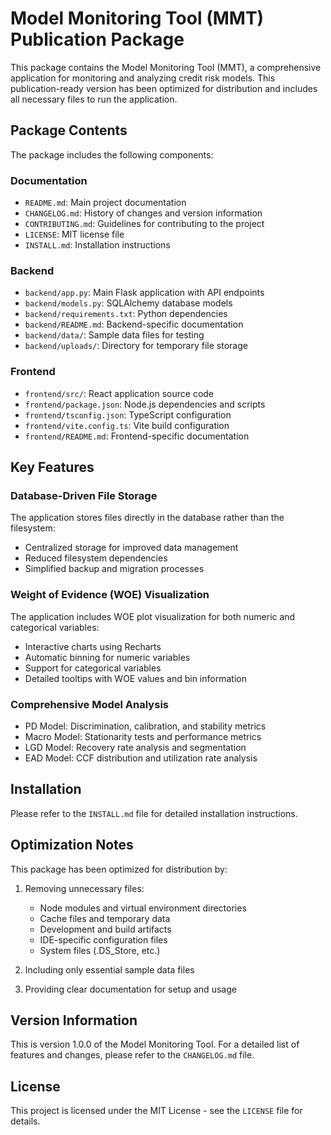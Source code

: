 # Model Monitoring Tool (MMT) Publication Package

This package contains the Model Monitoring Tool (MMT), a comprehensive application for monitoring and analyzing credit risk models. This publication-ready version has been optimized for distribution and includes all necessary files to run the application.

## Package Contents

The package includes the following components:

### Documentation
- `README.md`: Main project documentation
- `CHANGELOG.md`: History of changes and version information
- `CONTRIBUTING.md`: Guidelines for contributing to the project
- `LICENSE`: MIT license file
- `INSTALL.md`: Installation instructions

### Backend
- `backend/app.py`: Main Flask application with API endpoints
- `backend/models.py`: SQLAlchemy database models
- `backend/requirements.txt`: Python dependencies
- `backend/README.md`: Backend-specific documentation
- `backend/data/`: Sample data files for testing
- `backend/uploads/`: Directory for temporary file storage

### Frontend
- `frontend/src/`: React application source code
- `frontend/package.json`: Node.js dependencies and scripts
- `frontend/tsconfig.json`: TypeScript configuration
- `frontend/vite.config.ts`: Vite build configuration
- `frontend/README.md`: Frontend-specific documentation

## Key Features

### Database-Driven File Storage
The application stores files directly in the database rather than the filesystem:
- Centralized storage for improved data management
- Reduced filesystem dependencies
- Simplified backup and migration processes

### Weight of Evidence (WOE) Visualization
The application includes WOE plot visualization for both numeric and categorical variables:
- Interactive charts using Recharts
- Automatic binning for numeric variables
- Support for categorical variables
- Detailed tooltips with WOE values and bin information

### Comprehensive Model Analysis
- PD Model: Discrimination, calibration, and stability metrics
- Macro Model: Stationarity tests and performance metrics
- LGD Model: Recovery rate analysis and segmentation
- EAD Model: CCF distribution and utilization rate analysis

## Installation

Please refer to the `INSTALL.md` file for detailed installation instructions.

## Optimization Notes

This package has been optimized for distribution by:

1. Removing unnecessary files:
   - Node modules and virtual environment directories
   - Cache files and temporary data
   - Development and build artifacts
   - IDE-specific configuration files
   - System files (.DS_Store, etc.)

2. Including only essential sample data files

3. Providing clear documentation for setup and usage

## Version Information

This is version 1.0.0 of the Model Monitoring Tool. For a detailed list of features and changes, please refer to the `CHANGELOG.md` file.

## License

This project is licensed under the MIT License - see the `LICENSE` file for details.
